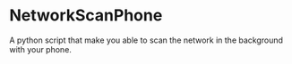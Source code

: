# NetworkScanPhone
A python script that make you able to scan the network in the background with your phone.
